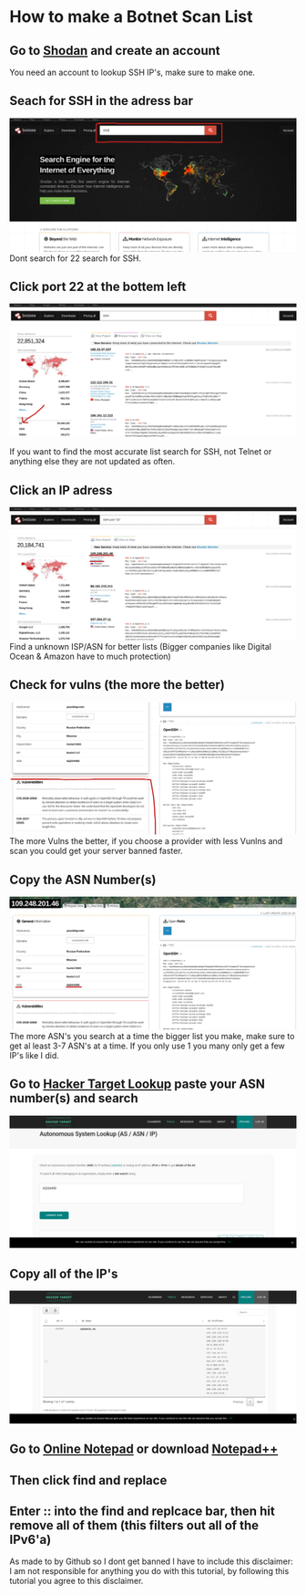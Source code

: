 # How to make a Botnet Scan List

## Go to [Shodan](https://account.shodan.io/register) and create an account
You need an account to lookup SSH IP's, make sure to make one.
## Seach for SSH in the adress bar

![SearchSSH](/images/SearchSSH.png)
Dont search for 22 search for SSH.

## Click port 22  at the bottem left

![Click22](/images/Click22.png)

If you want to find the most accurate list search for SSH, not Telnet or anything else they are not updated as often. 
## Click an IP adress

![ClickIP](/images/ClickIP.png)
Find a unknown ISP/ASN for better lists (Bigger companies like Digital Ocean & Amazon have to much protection)

## Check for vulns (the more the better)

![CheckVulns](/images/CheckVulns.png)
The more Vulns the better, if you choose a provider with less Vunlns and scan you could get your server banned faster.

## Copy the ASN Number(s)

![ClickASN](/images/ClickASN.png)
The more ASN's you search at a time the bigger list you make, make sure to get al least 3-7 ASN's at a time. If you only use 1 you many only get a few IP's like I did.

## Go to [Hacker Target Lookup](https://hackertarget.com/as-ip-lookup/) paste your ASN number(s) and search

![SearchASN](/images/SearchASN.png)


## Copy all of the IP's

![IPList](/images/IPList.png)

## Go to [Online Notepad](https://onlinenotepad.org/notepad) or download [Notepad++](https://notepad-plus-plus.org/downloads/)

## Then click find and replace

## Enter  :: into the find and replcace bar, then hit remove all of them (this filters out all of the IPv6'a)


As made to by Github so I dont get banned I have to include this disclaimer:
I am not responsible for anything you do with this tutorial, by following this tutorial you agree to this disclaimer.
